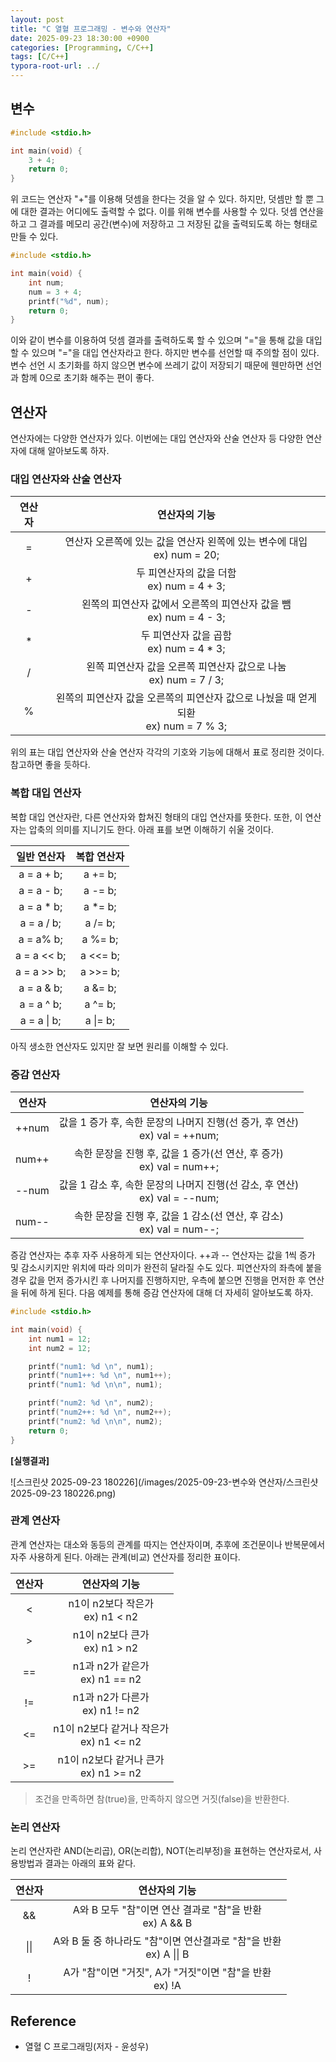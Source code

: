 ```yaml
---
layout: post
title: "C 열혈 프로그래밍 - 변수와 연산자"
date: 2025-09-23 18:30:00 +0900
categories: [Programming, C/C++]
tags: [C/C++]
typora-root-url: ../
---
```


## **변수**

```c
#include <stdio.h> 

int main(void) {
    3 + 4;
    return 0;
}
```

위 코드는 연산자 "+"를 이용해 덧셈을 한다는 것을 알 수 있다. 하지만, 덧셈만 할 뿐 그에 대한 결과는 어디에도 출력할 수 없다. 이를 위해 변수를 사용할 수 있다. 덧셈 연산을 하고 그 결과를 메모리 공간(변수)에 저장하고 그 저장된 값을 출력되도록 하는 형태로 만들 수 있다.

```c
#include <stdio.h> 

int main(void) {
    int num;
    num = 3 + 4;
    printf("%d", num);
    return 0;
}
```

이와 같이 변수를 이용하여 덧셈 결과를 출력하도록 할 수 있으며 "="을 통해 값을 대입할 수 있으며 "="을 대입 연산자라고 한다. 하지만 변수를 선언할 때 주의할 점이 있다. 변수 선언 시 초기화를 하지 않으면 변수에 쓰레기 값이 저장되기 때문에 웬만하면 선언과 함께 0으로 초기화 해주는 편이 좋다.

## **연산자**

연산자에는 다양한 연산자가 있다. 이번에는 대입 연산자와 산술 연산자 등 다양한 연산자에 대해 알아보도록 하자.

### **대입 연산자와 산술 연산자**

| 연산자 |                        연산자의 기능                         |
| :----: | :----------------------------------------------------------: |
|   =    | 연산자 오른쪽에 있는 값을 연산자 왼쪽에 있는 변수에 대입<br />ex) num = 20; |
|   +    |        두 피연산자의 값을 더함<br />ex) num = 4 + 3;         |
|   -    | 왼쪽의 피연산자 값에서 오른쪽의 피연산자 값을 뺌<br />ex) num = 4 - 3; |
|   *    |         두 피연산자 값을 곱함<br />ex) num = 4 * 3;          |
|   /    | 왼쪽 피연산자 값을 오른쪽 피연산자 값으로 나눔<br />ex) num = 7 / 3; |
|   %    | 왼쪽의 피연산자 값을 오른쪽의 피연산자 값으로 나눴을 때 얻게 되환<br />ex) num = 7 % 3; |

위의 표는 대입 연산자와 산술 연산자 각각의 기호와 기능에 대해서 표로 정리한 것이다. 참고하면 좋을 듯하다. 

### **복합 대입 연산자**

 복합 대입 연산자란, 다른 연산자와 합쳐진 형태의 대입 연산자를 뜻한다. 또한, 이 연산자는 압축의 의미를 지니기도 한다. 아래 표를 보면 이해하기 쉬울 것이다.

| 일반 연산자 | 복합 연산자 |
| :---------: | :---------: |
| a = a + b;  |   a += b;   |
| a = a - b;  |   a -= b;   |
| a = a * b;  |   a *= b;   |
| a = a / b;  |   a /= b;   |
|  a = a% b;  |   a %= b;   |
| a = a << b; |  a <<= b;   |
| a = a >> b; |  a >>= b;   |
| a = a & b;  |   a &= b;   |
| a = a ^ b;  |   a ^= b;   |
| a = a \| b; |  a \|= b;   |

아직 생소한 연산자도 있지만 잘 보면 원리를 이해할 수 있다.

### **증감 연산자**

| 연산자 |                        연산자의 기능                         |
| :----: | :----------------------------------------------------------: |
| ++num  | 값을 1 증가 후, 속한 문장의 나머지 진행(선 증가, 후 연산)<br />ex) val = ++num; |
| num++  | 속한 문장을 진행 후, 값을 1 증가(선 연산, 후 증가)<br />ex) val = num++; |
| --num  | 값을 1 감소 후, 속한 문장의 나머지 진행(선 감소, 후 연산)<br />ex) val = --num; |
| num--  | 속한 문장을 진행 후, 값을 1 감소(선 연산, 후 감소)<br />ex) val = num--; |

증감 연산자는 추후 자주 사용하게 되는 연산자이다. ++과 -- 연산자는 값을 1씩 증가 및 감소시키지만 위치에 따라 의미가 완전히 달라질 수도 있다. 피연산자의 좌측에 붙을 경우 값을 먼저 증가시킨 후 나머지를 진행하지만, 우측에 붙으면 진행을 먼저한 후 연산을 뒤에 하게 된다. 다음 예제를 통해 증감 연산자에 대해 더 자세히 알아보도록 하자.

```c
#include <stdio.h>

int main(void) {
    int num1 = 12;
    int num2 = 12;

    printf("num1: %d \n", num1);
    printf("num1++: %d \n", num1++);
    printf("num1: %d \n\n", num1);

    printf("num2: %d \n", num2);
    printf("num2++: %d \n", num2++);
    printf("num2: %d \n\n", num2);
    return 0;
}
```

**[실행결과]**

![스크린샷 2025-09-23 180226](/images/2025-09-23-변수와 연산자/스크린샷 2025-09-23 180226.png)

### **관계 연산자**

관계 연산자는 대소와 동등의 관계를 따지는 연산자이며, 추후에 조건문이나 반복문에서 자주 사용하게 된다. 아래는 관계(비교) 연산자를 정리한 표이다.

| 연산자 |                연산자의 기능                |
| :----: | :-----------------------------------------: |
|   <    |     n1이 n2보다 작은가<br />ex) n1 < n2     |
|   >    |      n1이 n2보다 큰가<br />ex) n1 > n2      |
|   ==   |     n1과 n2가 같은가<br />ex) n1 == n2      |
|   !=   |     n1과 n2가 다른가<br />ex) n1 != n2      |
|   <=   | n1이 n2보다 같거나 작은가<br />ex) n1 <= n2 |
|   >=   |  n1이 n2보다 같거나 큰가<br />ex) n1 >= n2  |

> 조건을 만족하면 참(true)을, 만족하지 않으면 거짓(false)을 반환한다.

### **논리 연산자**

논리 연산자란 AND(논리곱), OR(논리합), NOT(논리부정)을 표현하는 연산자로서, 사용방법과 결과는 아래의 표와 같다.

| 연산자 |                        연산자의 기능                         |
| :----: | :----------------------------------------------------------: |
|   &&   | A와 B 모두 "참"이면 연산 결과로 "참"을 반환<br />ex) A && B  |
|  \|\|  | A와 B 둘 중 하나라도 "참"이면 연산결과로 "참"을 반환<br />ex) A \|\| B |
|   !    | A가 "참"이면 "거짓", A가 "거짓"이면 "참"을 반환<br />ex) !A  |



## **Reference**

- 열혈 C 프로그래밍(저자 - 윤성우)